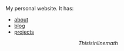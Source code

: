 My personal website. It has:

- [about](https://nomomon.github.io/)
- [blog](https://nomomon.github.io/blog/)
- [projects](https://nomomon.github.io/projects/)

$$This is inline math$$